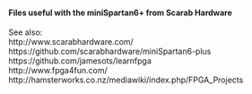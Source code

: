 <h4>Files useful with the miniSpartan6+ from Scarab Hardware</h4>
See also:<br>
  http://www.scarabhardware.com/ <br>
  https://github.com/scarabhardware/miniSpartan6-plus <br>
  https://github.com/jamesots/learnfpga <br>
  http://www.fpga4fun.com/ <br>
  http://hamsterworks.co.nz/mediawiki/index.php/FPGA_Projects
